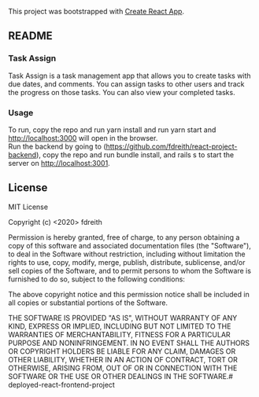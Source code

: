 This project was bootstrapped with [Create React App](https://github.com/facebook/create-react-app).

## README

### Task Assign

Task Assign is a task management app that allows you to create tasks with due dates, and comments. You can assign tasks to other users and track the progress on those tasks. You can also view your completed tasks. 

### Usage

To run, copy the repo and run yarn install and run yarn start and [http://localhost:3000](http://localhost:3000) will open in the browser.
<br />
Run the backend by going to (https://github.com/fdreith/react-project-backend), copy the repo and run bundle install, and rails s to start the server on [http://localhost:3001](http://localhost:3001).<br />

## License

MIT License

Copyright (c) <2020> fdreith

Permission is hereby granted, free of charge, to any person obtaining a copy of this software and associated documentation files (the "Software"), to deal in the Software without restriction, including without limitation the rights to use, copy, modify, merge, publish, distribute, sublicense, and/or sell copies of the Software, and to permit persons to whom the Software is furnished to do so, subject to the following conditions:

The above copyright notice and this permission notice shall be included in all copies or substantial portions of the Software.

THE SOFTWARE IS PROVIDED "AS IS", WITHOUT WARRANTY OF ANY KIND, EXPRESS OR IMPLIED, INCLUDING BUT NOT LIMITED TO THE WARRANTIES OF MERCHANTABILITY, FITNESS FOR A PARTICULAR PURPOSE AND NONINFRINGEMENT. IN NO EVENT SHALL THE AUTHORS OR COPYRIGHT HOLDERS BE LIABLE FOR ANY CLAIM, DAMAGES OR OTHER LIABILITY, WHETHER IN AN ACTION OF CONTRACT, TORT OR OTHERWISE, ARISING FROM, OUT OF OR IN CONNECTION WITH THE SOFTWARE OR THE USE OR OTHER DEALINGS IN THE SOFTWARE.# deployed-react-frontend-project
